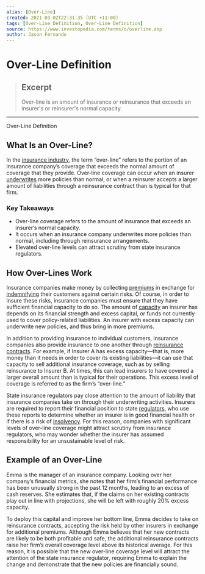 ```yaml
---
alias: [Over-Line]
created: 2021-03-02T22:31:35 (UTC +11:00)
tags: [Over-Line Definition, Over-Line Definition]
source: https://www.investopedia.com/terms/o/overline.asp
author: Jason Fernando
---
```


# Over-Line Definition

> ## Excerpt
> Over-line is an amount of insurance or reinsurance that exceeds an insurer's or reinsurer's normal capacity.

---

Over-Line Definition
## What Is an Over-Line?

In the [insurance industry](https://www.investopedia.com/ask/answers/051915/how-does-insurance-sector-work.asp), the term “over-line” refers to the portion of an insurance company’s coverage that exceeds the normal amount of coverage that they provide. Over-line coverage can occur when an insurer [underwrites](https://www.investopedia.com/terms/u/underwriting.asp) more policies than normal, or when a reinsurer accepts a larger amount of liabilities through a reinsurance contract than is typical for that firm.

### Key Takeaways

-   Over-line coverage refers to the amount of insurance that exceeds an insurer’s normal capacity.
-   It occurs when an insurance company underwrites more policies than normal, including through reinsurance arrangements.
-   Elevated over-line levels can attract scrutiny from state insurance regulators.

## How Over-Lines Work

Insurance companies make money by collecting [premiums](https://www.investopedia.com/terms/i/insurance-premium.asp) in exchange for [indemnifying](https://www.investopedia.com/terms/i/indemnity.asp) their customers against certain risks. Of course, in order to insure these risks, insurance companies must ensure that they have sufficient financial capacity to do so. The amount of [capacity](https://www.investopedia.com/ask/answers/052015/what-main-business-model-insurance-companies.asp) an insurer has depends on its financial strength and excess capital, or funds not currently used to cover policy-related liabilities. An insurer with excess capacity can underwrite new policies, and thus bring in more premiums.

In addition to providing insurance to individual customers, insurance companies also provide insurance to one another through [reinsurance contracts](https://www.investopedia.com/ask/answers/08/reinsurance.asp). For example, if Insurer A has excess capacity—that is, more money than it needs in order to cover its existing liabilities—it can use that capacity to sell additional insurance coverage, such as by selling reinsurance to Insurer B. At times, this can lead insurers to have covered a larger overall amount than is typical for their operations. This excess level of coverage is referred to as the firm’s “over-line.”

State insurance regulators pay close attention to the amount of liability that insurance companies take on through their underwriting activities. Insurers are required to report their financial position to state [regulators](https://www.investopedia.com/articles/economics/09/financial-regulatory-body.asp), who use these reports to determine whether an insurer is in good financial health or if there is a risk of [insolvency](https://www.investopedia.com/terms/i/insolvency.asp). For this reason, companies with significant levels of over-line coverage might attract scrutiny from insurance regulators, who may wonder whether the insurer has assumed responsibility for an unsustainable level of risk.

## Example of an Over-Line

Emma is the manager of an insurance company. Looking over her company’s financial metrics, she notes that her firm’s financial performance has been unusually strong in the past 12 months, leading to an excess of cash reserves. She estimates that, if the claims on her existing contracts play out in line with projections, she will be left with roughly 20% excess capacity.

To deploy this capital and improve her bottom line, Emma decides to take on reinsurance contracts, accepting the risk held by other insurers in exchange for additional premiums. Although Emma believes that her new contracts are likely to be both profitable and safe, the additional reinsurance contracts raise her firm’s overall coverage level above its historical average. For this reason, it is possible that the new over-line coverage level will attract the attention of the state insurance regulator, requiring Emma to explain the change and demonstrate that the new policies are financially sound.
